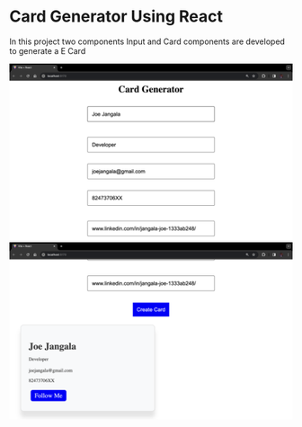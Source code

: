 # Card Generator Using React

In this project two components Input and Card components are developed to generate a E Card 

![Output1](https://github.com/joe-jangala/E-card-generator/blob/main/op1.png)
![Output2](https://github.com/joe-jangala/E-card-generator/blob/main/op2.png)

